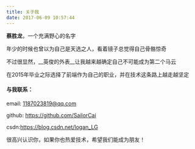 ```yaml
---
title: 关于我
date: 2017-06-09 10:57:44
---
```

__蔡胜龙__，一个充满野心的名字

年少的时候也曾以为自己是天选之人，看着镜子总觉得自己骨骼惊奇

不过很显然，__英俊的外表__让我越来越确定自己不可能成为第二个马云

在2015年毕业之际选择了前端作为自己的职业，并在技术这条路上越走越坚定

#### 与我联系：
email: 1187023819@qq.com

github: https://github.com/SailorCai

csdn:https://blog.csdn.net/logan_LG

很高兴认识你，如果你也热爱技术，希望我们能成为朋友！